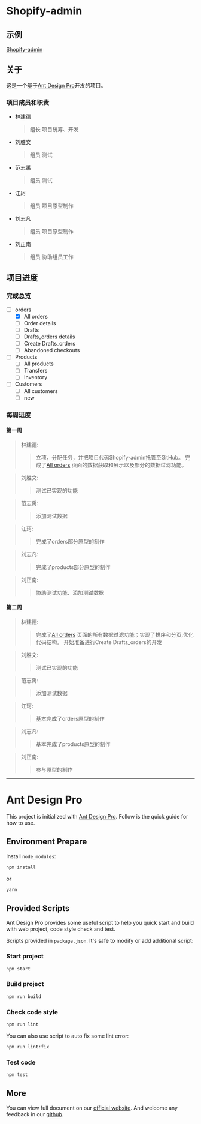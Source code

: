 # Shopify-admin

## 示例

[Shopify-admin](https://linjiande.github.io/shopify-admin/)

## 关于

这是一个基于[Ant Design Pro](https://pro.ant.design)开发的项目。

### 项目成员和职责

* 林建德
    > 组长
    > 项目统筹、开发
* 刘胜文
    >组员
    >测试
* 范志禹
    >组员
    >测试
* 江珂
    >组员
    >项目原型制作
* 刘志凡
    >组员
    >项目原型制作
* 刘正南
    >组员
    >协助组员工作

## 项目进度

### 完成总览

 - [ ] orders
    - [x] All orders
    - [ ] Order details
    - [ ] Drafts
    - [ ] Drafts_orders details
    - [ ] Create Drafts_orders
    - [ ] Abandoned checkouts
 - [ ] Products
    - [ ] All products
    - [ ] Transfers
    - [ ] Inventory
 - [ ] Customers
    - [ ] All customers
    - [ ] new

### 每周进度

#### 第一周

> 林建德:  
>   > 立项，分配任务，并把项目代码Shopify-admin托管至GitHub。
>   > 完成了[All orders](https://linjiande.github.io/shopify-admin/#/orders/all_list)
>   > 页面的数据获取和展示以及部分的数据过滤功能。  

> 刘胜文:  
>   > 测试已实现的功能

>范志禹:  
>   > 添加测试数据

>江珂:  
>   > 完成了orders部分原型的制作

>刘志凡:  
>   > 完成了products部分原型的制作  

>刘正南:  
>   > 协助测试功能、添加测试数据

#### 第二周

> 林建德:  
>   > 完成了[All orders](https://linjiande.github.io/shopify-admin/#/orders/all_list)
>   > 页面的所有数据过滤功能；实现了排序和分页,优化代码结构。
>   > 开始准备进行Create Drafts_orders的开发

> 刘胜文:  
>   > 测试已实现的功能

>范志禹:  
>   > 添加测试数据

>江珂:  
>   > 基本完成了orders原型的制作

>刘志凡:  
>   > 基本完成了products原型的制作  

>刘正南:  
>   > 参与原型的制作

***

# Ant Design Pro

This project is initialized with [Ant Design Pro](https://pro.ant.design). Follow is the quick guide for how to use.

## Environment Prepare

Install `node_modules`:

```bash
npm install
```

or

```bash
yarn
```

## Provided Scripts

Ant Design Pro provides some useful script to help you quick start and build with web project, code style check and test.

Scripts provided in `package.json`. It's safe to modify or add additional script:

### Start project

```bash
npm start
```

### Build project

```bash
npm run build
```

### Check code style

```bash
npm run lint
```

You can also use script to auto fix some lint error:

```bash
npm run lint:fix
```

### Test code

```bash
npm test
```

## More

You can view full document on our [official website](https://pro.ant.design). And welcome any feedback in our [github](https://github.com/ant-design/ant-design-pro).

